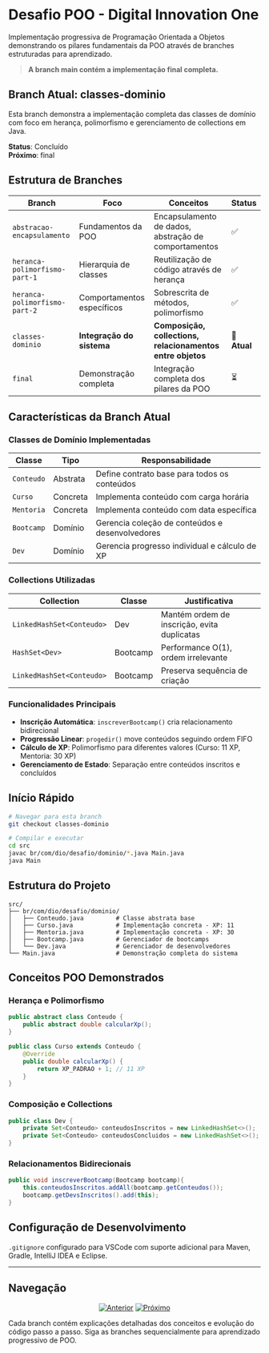 # Desafio POO - Digital Innovation One

Implementação progressiva de Programação Orientada a Objetos demonstrando os pilares fundamentais da POO através de branches estruturadas para aprendizado.

> **A branch main contém a implementação final completa.**

## Branch Atual: classes-dominio

Esta branch demonstra a implementação completa das classes de domínio com foco em herança, polimorfismo e gerenciamento de collections em Java.

**Status**: Concluído  
**Próximo**: final

## Estrutura de Branches

| Branch | Foco | Conceitos | Status |
|--------|------|-----------|--------|
| `abstracao-encapsulamento` | Fundamentos da POO | Encapsulamento de dados, abstração de comportamentos | ✅ |
| `heranca-polimorfismo-part-1` | Hierarquia de classes | Reutilização de código através de herança | ✅ |
| `heranca-polimorfismo-part-2` | Comportamentos específicos | Sobrescrita de métodos, polimorfismo | ✅ |
| `classes-dominio` | **Integração do sistema** | **Composição, collections, relacionamentos entre objetos** | **🔄 Atual** |
| `final` | Demonstração completa | Integração completa dos pilares da POO | ⏳ |

## Características da Branch Atual

### Classes de Domínio Implementadas

| Classe | Tipo | Responsabilidade |
|--------|------|------------------|
| `Conteudo` | Abstrata | Define contrato base para todos os conteúdos |
| `Curso` | Concreta | Implementa conteúdo com carga horária |
| `Mentoria` | Concreta | Implementa conteúdo com data específica |
| `Bootcamp` | Domínio | Gerencia coleção de conteúdos e desenvolvedores |
| `Dev` | Domínio | Gerencia progresso individual e cálculo de XP |

### Collections Utilizadas

| Collection | Classe | Justificativa |
|------------|--------|---------------|
| `LinkedHashSet<Conteudo>` | Dev | Mantém ordem de inscrição, evita duplicatas |
| `HashSet<Dev>` | Bootcamp | Performance O(1), ordem irrelevante |
| `LinkedHashSet<Conteudo>` | Bootcamp | Preserva sequência de criação |

### Funcionalidades Principais

- **Inscrição Automática**: `inscreverBootcamp()` cria relacionamento bidirecional
- **Progressão Linear**: `progedir()` move conteúdos seguindo ordem FIFO
- **Cálculo de XP**: Polimorfismo para diferentes valores (Curso: 11 XP, Mentoria: 30 XP)
- **Gerenciamento de Estado**: Separação entre conteúdos inscritos e concluídos

## Início Rápido

```bash
# Navegar para esta branch
git checkout classes-dominio

# Compilar e executar
cd src
javac br/com/dio/desafio/dominio/*.java Main.java
java Main
```

## Estrutura do Projeto

```
src/
├── br/com/dio/desafio/dominio/
│   ├── Conteudo.java         # Classe abstrata base
│   ├── Curso.java            # Implementação concreta - XP: 11
│   ├── Mentoria.java         # Implementação concreta - XP: 30  
│   ├── Bootcamp.java         # Gerenciador de bootcamps
│   └── Dev.java              # Gerenciador de desenvolvedores
└── Main.java                 # Demonstração completa do sistema
```

## Conceitos POO Demonstrados

### Herança e Polimorfismo
```java
public abstract class Conteudo {
    public abstract double calcularXp();
}

public class Curso extends Conteudo {
    @Override
    public double calcularXp() {
        return XP_PADRAO + 1; // 11 XP
    }
}
```

### Composição e Collections
```java
public class Dev {
    private Set<Conteudo> conteudosInscritos = new LinkedHashSet<>();
    private Set<Conteudo> conteudosConcluidos = new LinkedHashSet<>();
}
```

### Relacionamentos Bidirecionais
```java
public void inscreverBootcamp(Bootcamp bootcamp){
    this.conteudosInscritos.addAll(bootcamp.getConteudos());
    bootcamp.getDevsInscritos().add(this);
}
```

## Configuração de Desenvolvimento

`.gitignore` configurado para VSCode com suporte adicional para Maven, Gradle, IntelliJ IDEA e Eclipse.

---

## Navegação

<div align="center">

[![Anterior](https://img.shields.io/badge/⬅️_Anterior-heranca--polimorfismo--part--2-blue?style=for-the-badge)](../../tree/heranca-polimorfismo-part-2)
[![Próximo](https://img.shields.io/badge/Próximo_➡️-final-green?style=for-the-badge)](../../tree/final)

</div>

Cada branch contém explicações detalhadas dos conceitos e evolução do código passo a passo. Siga as branches sequencialmente para aprendizado progressivo de POO.

